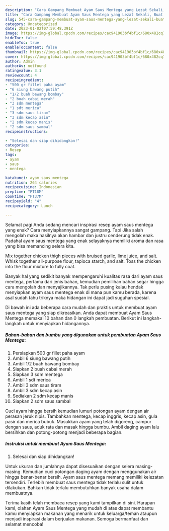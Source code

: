 ```yaml
---
description: "Cara Gampang Membuat Ayam Saus Mentega yang Lezat Sekali, Buat Buka Puasa}"
title: "Cara Gampang Membuat Ayam Saus Mentega yang Lezat Sekali, Buat Buka Puasa}"
slug: 545-cara-gampang-membuat-ayam-saus-mentega-yang-lezat-sekali-buat-buka-puasa
category: Uncategorized
date: 2023-01-02T07:59:48.391Z
image: https://img-global.cpcdn.com/recipes/cac941903bf4bf1c/680x482cq70/ayam-saus-mentega-foto-resep-utama.jpg
hideToc: false
enableToc: true
enableTocContent: false
thumbnail: https://img-global.cpcdn.com/recipes/cac941903bf4bf1c/680x482cq70/ayam-saus-mentega-foto-resep-utama.jpg
cover: https://img-global.cpcdn.com/recipes/cac941903bf4bf1c/680x482cq70/ayam-saus-mentega-foto-resep-utama.jpg
author: Admin
authorAv: notfound
ratingvalue: 3.1
reviewcount: 4
recipeingredient:
- "500 gr fillet paha ayam"
- "6 siung bawang putih"
- "1/2 buah bawang bombay"
- "2 buah cabai merah"
- "3 sdm mentega"
- "1 sdt merica"
- "3 sdm saus tiram"
- "3 sdm kecap asin"
- "2 sdm kecap manis"
- "2 sdm saus sambal"
recipeinstructions:

- "Selesai dan siap dihidangkan!"
categories:
- Resep
tags:
- ayam
- saus
- mentega

katakunci: ayam saus mentega 
nutrition: 264 calories
recipecuisine: Indonesian
preptime: "PT18M"
cooktime: "PT37M"
recipeyield: "4"
recipecategory: Lunch

---
```



Selamat pagi Anda sedang mencari inspirasi resep ayam saus mentega yang enak? Cara menyiapkannya sangat gampang. Tapi Jika salah mengolah maka hasilnya akan hambar dan justru cenderung tidak enak. Padahal ayam saus mentega yang enak selayaknya memiliki aroma dan rasa yang bisa memancing selera kita.


Mix together chicken thigh pieces with bruised garlic, lime juice, and salt. Whisk together all-purpose flour, tapioca starch, and salt. Toss the chicken into the flour mixture to fully coat.

Banyak hal yang sedikit banyak mempengaruhi kualitas rasa dari ayam saus mentega, pertama dari jenis bahan, kemudian pemilihan bahan segar hingga cara mengolah dan menyajikannya. Tak perlu pusing kalau hendak menyiapkan ayam saus mentega enak di mana pun kamu berada, karena asal sudah tahu triknya maka hidangan ini dapat jadi suguhan spesial.


Di bawah ini ada beberapa cara mudah dan praktis untuk membuat ayam saus mentega yang siap dikreasikan. Anda dapat membuat Ayam Saus Mentega memakai 10 bahan dan 0 langkah pembuatan. Berikut ini langkah-langkah untuk menyiapkan hidangannya.

<!--inarticleads1-->

##### Bahan-bahan dan bumbu yang digunakan untuk pembuatan Ayam Saus Mentega:

1. Persiapkan 500 gr fillet paha ayam
1. Ambil 6 siung bawang putih
1. Ambil 1/2 buah bawang bombay
1. Siapkan 2 buah cabai merah
1. Siapkan 3 sdm mentega
1. Ambil 1 sdt merica
1. Ambil 3 sdm saus tiram
1. Ambil 3 sdm kecap asin
1. Sediakan 2 sdm kecap manis
1. Siapkan 2 sdm saus sambal


Cuci ayam hingga bersih kemudian lumuri potongan ayam dengan air perasan jeruk nipis. Tambahkan mentega, kecap inggris, kecap asin, gula pasir dan merica bubuk. Masukkan ayam yang telah digoreng, campur dengan saus, aduk rata dan masak hingga bumbu. Ambil daging ayam lalu bersihkan dan potong-potong menjadi beberapa bagian. 

<!--inarticleads2-->

##### Instruksi untuk membuat Ayam Saus Mentega:


1. Selesai dan siap dihidangkan!

Untuk ukuran dan jumlahnya dapat disesuaikan dengan selera masing-masing. Kemudian cuci potongan daging ayam dengan menggunakan air hingga benar-benar bersih. Ayam saus mentega memang memiliki kelezatan tersendiri. Terlebih membuat saus mentega tidak terlalu sulit untuk dilakukan. Bahkan tidak terlalu membutuhkan banyak usaha dalam membuatnya. 

Terima kasih telah membaca resep yang kami tampilkan di sini. Harapan kami, olahan Ayam Saus Mentega yang mudah di atas dapat membantu kamu menyiapkan makanan yang menarik untuk keluarga/teman ataupun menjadi inspirasi dalam berjualan makanan. Semoga bermanfaat dan selamat mencoba!
